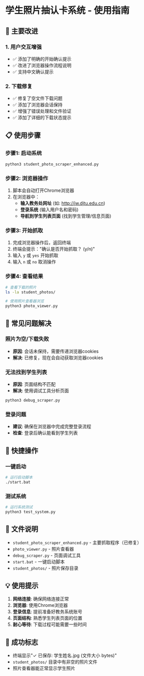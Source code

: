 # 学生照片抽认卡系统 - 使用指南

## 🎯 主要改进

### 1. 用户交互增强
- ✅ 添加了明确的开始确认提示
- ✅ 改进了浏览器操作流程说明
- ✅ 支持中文确认提示

### 2. 下载修复
- ✅ 修复了空文件下载问题
- ✅ 添加了浏览器会话保持
- ✅ 增强了错误处理和文件验证
- ✅ 添加了详细的下载状态提示

## 📋 使用步骤

### 步骤1: 启动系统
```bash
python3 student_photo_scraper_enhanced.py
```

### 步骤2: 浏览器操作
1. 脚本会自动打开Chrome浏览器
2. 在浏览器中：
   - **输入教务处网址** (如: http://jw.djtu.edu.cn)
   - **登录系统** (输入用户名和密码)
   - **导航到学生列表页面** (找到学生管理/信息页面)

### 步骤3: 开始抓取
1. 完成浏览器操作后，返回终端
2. 终端会提示："确认是否开始抓取？ (y/n)"
3. 输入 `y` 或 `yes` 开始抓取
4. 输入 `n` 或 `no` 取消操作

### 步骤4: 查看结果
```bash
# 查看下载的照片
ls -la student_photos/

# 使用照片查看器浏览
python3 photo_viewer.py
```

## 🔧 常见问题解决

### 照片为空/下载失败
- **原因**: 会话未保持，需要传递浏览器cookies
- **解决**: 已修复，现在会自动获取浏览器cookies

### 无法找到学生列表
- **原因**: 页面结构不匹配
- **解决**: 使用调试工具分析页面
```bash
python3 debug_scraper.py
```

### 登录问题
- **建议**: 确保在浏览器中完成完整登录流程
- **检查**: 登录后确认能看到学生列表

## 🚀 快捷操作

### 一键启动
```bash
# 运行启动脚本
./start.bat
```

### 测试系统
```bash
# 运行系统测试
python3 test_system.py
```

## 📁 文件说明

- `student_photo_scraper_enhanced.py` - 主要抓取程序（已修复）
- `photo_viewer.py` - 照片查看器
- `debug_scraper.py` - 页面调试工具
- `start.bat` - 一键启动脚本
- `student_photos/` - 照片保存目录

## 💡 使用提示

1. **网络连接**: 确保网络连接正常
2. **浏览器**: 使用Chrome浏览器
3. **登录信息**: 提前准备好教务系统账号
4. **页面结构**: 熟悉学生列表页面的位置
5. **耐心等待**: 下载过程可能需要一些时间

## 🎉 成功标志
- 终端显示"✓ 已保存: 学生姓名.jpg (文件大小 bytes)"
- `student_photos/` 目录中有非空的照片文件
- 照片查看器能正常显示学生照片